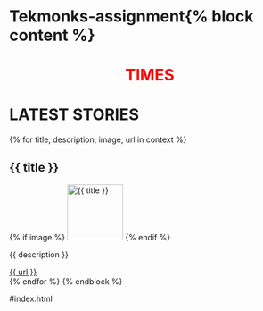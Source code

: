 # Tekmonks-assignment{% block content %}
<div style="display: flex;
justify-self: center;
align-items: center;
border: 2px rgb(15, 3, 3);
height: 50px;">

   <h1 style="color: red;">TIMES</h1>
</div>
<h1 style="display: block;">LATEST STORIES</h1>
{% for title, description, image, url in context %}
<div style="display: inline;">
<div class="article">
   <h2>{{ title }}</h2>
   {% if image %}
   <img src="{{ image }}" alt="{{ title }}" width="100" height="100">
   {% endif %}
   <p>{{ description }}</p>
   <a href="{{ url }}">{{ url }}</a>

</div>

</div>
{% endfor %}
{% endblock %}

#index.html
```python


```

